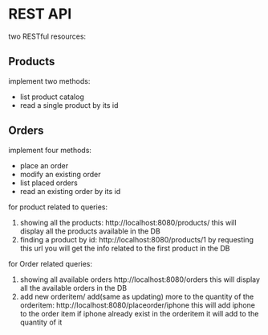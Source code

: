 # REST API

two RESTful resources:

## Products
implement two methods:

- list product catalog
- read a single product by its id
			
## Orders
	
implement four methods:
		
- place an order
- modify an existing order
- list placed orders
- read an existing order by its id
	
for product related to queries: 
1. showing all the products:
	http://localhost:8080/products/
	this will display all the products available in the DB
2. finding a product by id:
	http://localhost:8080/products/1
	by requesting this url you will get the info related to the first product in the DB

for Order related queries:
1. showing all available orders
	http://localhost:8080/orders
	this will display all the available orders in the DB
2. add new orderitem/ add(same as updating) more to the quantity of the orderitem:
	http://localhost:8080/placeorder/iphone
	this will add iphone to the order item if iphone already exist in the orderitem it will add to 
	the quantity of it
